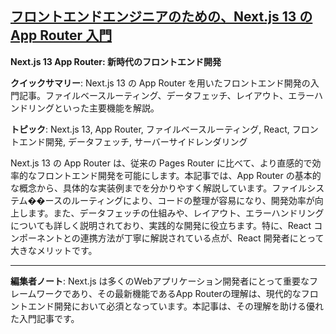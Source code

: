 ## [フロントエンドエンジニアのための、Next.js 13 の App Router 入門](https://zenn.dev/fbbp/articles/2713be9b82db88)

**Next.js 13 App Router: 新時代のフロントエンド開発**

**クイックサマリー**: Next.js 13 の App Router を用いたフロントエンド開発の入門記事。ファイルベースルーティング、データフェッチ、レイアウト、エラーハンドリングといった主要機能を解説。

**トピック**: Next.js 13, App Router, ファイルベースルーティング, React, フロントエンド開発, データフェッチ, サーバーサイドレンダリング

Next.js 13 の App Router は、従来の Pages Router に比べて、より直感的で効率的なフロントエンド開発を可能にします。本記事では、App Router の基本的な概念から、具体的な実装例までを分かりやすく解説しています。ファイルシステム��ースのルーティングにより、コードの整理が容易になり、開発効率が向上します。また、データフェッチの仕組みや、レイアウト、エラーハンドリングについても詳しく説明されており、実践的な開発に役立ちます。特に、React コンポーネントとの連携方法が丁寧に解説されている点が、React 開発者にとって大きなメリットです。


---

**編集者ノート**: Next.js は多くのWebアプリケーション開発者にとって重要なフレームワークであり、その最新機能であるApp Routerの理解は、現代的なフロントエンド開発において必須となっています。本記事は、その理解を助ける優れた入門記事です。
